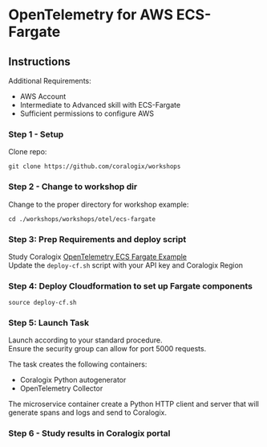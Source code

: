 # OpenTelemetry for AWS ECS-Fargate

## Instructions

Additional Requirements:  
- AWS Account
- Intermediate to Advanced skill with ECS-Fargate  
- Sufficient permissions to configure AWS  

### Step 1 - Setup
Clone repo:
```
git clone https://github.com/coralogix/workshops
```  

### Step 2 - Change to workshop dir
Change to the proper directory for workshop example:  

```
cd ./workshops/workshops/otel/ecs-fargate
```  

### Step 3: Prep Requirements and deploy script
  
Study Coralogix [OpenTelemetry ECS Fargate Example](https://github.com/coralogix/telemetry-shippers/tree/master/otel-ecs-fargate)  
Update the `deploy-cf.sh` script with your API key and Coralogix Region  

### Step 4: Deploy Cloudformation to set up Fargate components 

```
source deploy-cf.sh
```

### Step 5: Launch Task

Launch according to your standard procedure.  
Ensure the security group can allow for port 5000 requests.  

The task creates the following containers:  
- Coralogix Python autogenerator  
- OpenTelemetry Collector  

The microservice container create a Python HTTP client and server that will generate spans and logs and send to Coralogix.  

### Step 6 - Study results in Coralogix portal  